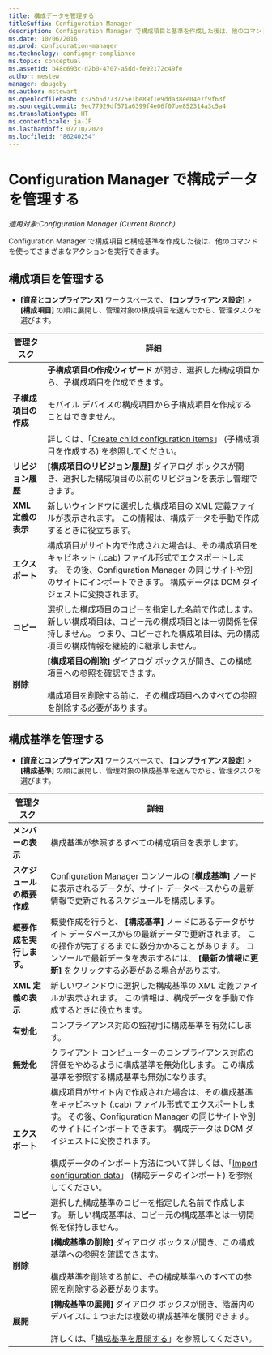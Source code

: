 ```yaml
---
title: 構成データを管理する
titleSuffix: Configuration Manager
description: Configuration Manager で構成項目と基準を作成した後は、他のコマンドを使ってさまざまなアクションを実行できます。
ms.date: 10/06/2016
ms.prod: configuration-manager
ms.technology: configmgr-compliance
ms.topic: conceptual
ms.assetid: b48c693c-d2b0-4707-a5dd-fe92172c49fe
author: mestew
manager: dougeby
ms.author: mstewart
ms.openlocfilehash: c375b5d773775e1be89f1e9dda38ee04e7f9f63f
ms.sourcegitcommit: 9ec77929df571a6399f4e06f07be852314a3c5a4
ms.translationtype: HT
ms.contentlocale: ja-JP
ms.lasthandoff: 07/10/2020
ms.locfileid: "86240254"
---
```

# <a name="manage-configuration-data-in-configuration-manager"></a>Configuration Manager で構成データを管理する

*適用対象:Configuration Manager (Current Branch)*

Configuration Manager で構成項目と構成基準を作成した後は、他のコマンドを使ってさまざまなアクションを実行できます。  

## <a name="manage-configuration-items"></a>構成項目を管理する  

-   **[資産とコンプライアンス]** ワークスペースで、 **[コンプライアンス設定]**  >  **[構成項目]** の順に展開し、管理対象の構成項目を選んでから、管理タスクを選びます。  

|管理タスク|詳細|  
|---------------------|-------------|  
|**子構成項目の作成**|**子構成項目の作成ウィザード** が開き、選択した構成項目から、子構成項目を作成できます。<br /><br /> モバイル デバイスの構成項目から子構成項目を作成することはできません。<br /><br /> 詳しくは、「[Create child configuration items](../../compliance/deploy-use/create-child-configuration-items.md)」 (子構成項目を作成する) を参照してください。|  
|**リビジョン履歴**|**[構成項目のリビジョン履歴]** ダイアログ ボックスが開き、選択した構成項目の以前のリビジョンを表示し管理できます。|  
|**XML 定義の表示**|新しいウィンドウに選択した構成項目の XML 定義ファイルが表示されます。 この情報は、構成データを手動で作成するときに役立ちます。|  
|**エクスポート**|構成項目がサイト内で作成された場合は、その構成項目をキャビネット (.cab) ファイル形式でエクスポートします。 その後、Configuration Manager の同じサイトや別のサイトにインポートできます。 構成データは DCM ダイジェストに変換されます。|  
|**コピー**|選択した構成項目のコピーを指定した名前で作成します。 新しい構成項目は、コピー元の構成項目とは一切関係を保持しません。 つまり、コピーされた構成項目は、元の構成項目の構成情報を継続的に継承しません。|  
|**削除**|**[構成項目の削除]** ダイアログ ボックスが開き、この構成項目への参照を確認できます。<br /><br /> 構成項目を削除する前に、その構成項目へのすべての参照を削除する必要があります。|  

## <a name="manage-configuration-baselines"></a>構成基準を管理する  

-   **[資産とコンプライアンス]** ワークスペースで、 **[コンプライアンス設定]**  >  **[構成基準]** の順に展開し、管理対象の構成基準を選んでから、管理タスクを選びます。  


|管理タスク|詳細|  
|---------------------|-------------|  
|**メンバーの表示**|構成基準が参照するすべての構成項目を表示します。|  
|**スケジュールの概要作成**|Configuration Manager コンソールの **[構成基準]** ノードに表示されるデータが、サイト データベースからの最新情報で更新されるスケジュールを構成します。|  
|**概要作成を実行します。**|概要作成を行うと、 **[構成基準]** ノードにあるデータがサイト データベースからの最新データで更新されます。 この操作が完了するまでに数分かかることがあります。 コンソールで最新データを表示するには、 **[最新の情報に更新]** をクリックする必要がある場合があります。|  
|**XML 定義の表示**|新しいウィンドウに選択した構成基準の XML 定義ファイルが表示されます。 この情報は、構成データを手動で作成するときに役立ちます。|  
|**有効化**|コンプライアンス対応の監視用に構成基準を有効にします。|  
|**無効化**|クライアント コンピューターのコンプライアンス対応の評価をやめるように構成基準を無効化します。 この構成基準を参照する構成基準も無効になります。|  
|**エクスポート**|構成項目がサイト内で作成された場合は、その構成基準をキャビネット (.cab) ファイル形式でエクスポートします。 その後、Configuration Manager の同じサイトや別のサイトにインポートできます。 構成データは DCM ダイジェストに変換されます。<br /><br /> 構成データのインポート方法について詳しくは、「[Import configuration data](../../compliance/deploy-use/import-configuration-data.md)」 (構成データのインポート) を参照してください。|  
|**コピー**|選択した構成基準のコピーを指定した名前で作成します。 新しい構成基準は、コピー元の構成基準とは一切関係を保持しません。|  
|**削除**|**[構成基準の削除]** ダイアログ ボックスが開き、この構成基準への参照を確認できます。<br /><br /> 構成基準を削除する前に、その構成基準へのすべての参照を削除する必要があります。|  
|**展開**|**[構成基準の展開]** ダイアログ ボックスが開き、階層内のデバイスに 1 つまたは複数の構成基準を展開できます。<br /><br /> 詳しくは、「[構成基準を展開する](../../compliance/deploy-use/deploy-configuration-baselines.md)」を参照してください。|  
